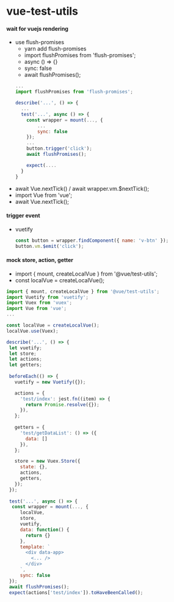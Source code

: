 # vue-test-utils

#### wait for vuejs rendering
- use flush-promises
  - yarn add flush-promises
  - import flushPromises from 'flush-promises';
  - async () => {}
  - sync: false
  - await flushPromises();
  ```js
  ...
  import flushPromises from 'flush-promises';

  describe('...', () => {
    ...
    test('...', async () => {
      const wrapper = mount(..., {
          ...
          sync: false
      });
      ...
      button.trigger('click');
      await flushPromises();

      expect(....
    }
  }
  ```
- await Vue.nextTick() / await wrapper.vm.$nextTick();
 - import Vue from 'vue';
 - await Vue.nextTick();
 
 #### trigger event
 - vuetify
   ```js
   const button = wrapper.findComponent({ name: 'v-btn' });
   button.vm.$emit('click');
   ```
 #### mock store, action, getter
 - import { mount, createLocalVue } from '@vue/test-utils';
 - const localVue = createLocalVue();
 ```js
 import { mount, createLocalVue } from '@vue/test-utils';
 import Vuetify from 'vuetify';
 import Vuex from 'vuex';
 import Vue from 'vue';
 ...
 
 const localVue = createLocalVue();
 localVue.use(Vuex);
 
 describe('...', () => {
  let vuetify;
  let store;
  let actions;
  let getters;
  
  beforeEach(() => {
    vuetify = new Vuetify({});

    actions = {
      'test/index': jest.fn((item) => {
        return Promise.resolve({});
      }),
    };
    
    getters = {
      'test/getDataList': () => ({
        data: []
      }),
    };

    store = new Vuex.Store({
      state: {},
      actions,
      getters,
    });
  });
  
  test('...', async () => {
   const wrapper = mount(..., {
      localVue,
      store,
      vuetify,
      data: function() {
        return {}
      },
      template: `
        <div data-app>
          <... />
        </div>
      `,
      sync: false
  });
  await flushPromises();
  expect(actions['test/index']).toHaveBeenCalled();
 ```
